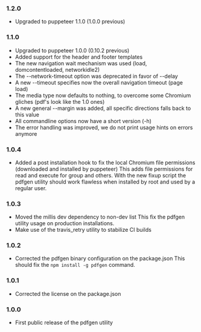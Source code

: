 ### 1.2.0

* Upgraded to puppeteer 1.1.0 (1.0.0 previous)

### 1.1.0

* Upgraded to puppeteer 1.0.0 (0.10.2 previous)
* Added support for the header and footer templates
* The new navigation wait mechanism was used (load, domcontentloaded,
  networkidle2)
* The --network-timeout option was deprecated in favor of --delay
* A new --timeout specifies now the overall navigation timeout (page load)
* The media type now defaults to nothing, to overcome some Chromium gliches
  (pdf's look like the 1.0 ones)
* A new general --margin was added, all specific directions falls back to
  this value
* All commandline options now have a short version (-h)
* The error handling was improved, we do not print usage hints on
  errors anymore

### 1.0.4

* Added a post installation hook to fix the local Chromium file permissions
  (downloaded and installed by puppeteer) This adds file permissions for
  read and execute for group and others. With the new fixup script the
  pdfgen utility should work flawless when installed by root and used
  by a regular user.

### 1.0.3

* Moved the millis dev dependency to non-dev list
  This fix the pdfgen utility usage on production installations.
* Make use of the travis_retry utility to stabilize CI builds

### 1.0.2

* Corrected the pdfgen binary configuration on the package.json
  This should fix the `npm install -g pdfgen` command.

### 1.0.1

* Corrected the license on the package.json

### 1.0.0

* First public release of the pdfgen utility
